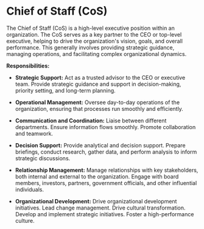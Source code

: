 # Chief of Staff (CoS)

The Chief of Staff (CoS) is a high-level executive position within an organization. The CoS serves as a key partner to the CEO or top-level executive, helping to drive the organization's vision, goals, and overall performance. This generally involves providing strategic guidance, managing operations, and facilitating complex organizational dynamics.

**Responsibilities:**

* **Strategic Support:** Act as a trusted advisor to the CEO or executive team. Provide strategic guidance and support in decision-making, priority setting, and long-term planning.

* **Operational Management:** Oversee day-to-day operations of the organization, ensuring that processes run smoothly and efficiently.

* **Communication and Coordination:** Liaise between different departments. Ensure information flows smoothly. Promote collaboration and teamwork.

* **Decision Support:** Provide analytical and decision support. Prepare briefings, conduct research, gather data, and perform analysis to inform strategic discussions.

* **Relationship Management:** Manage relationships with key stakeholders, both internal and external to the organization. Engage with board members, investors, partners, government officials, and other influential individuals.

* **Organizational Development:** Drive organizational development initiatives. Lead change management. Drive cultural transformation. Develop and implement strategic initiatives. Foster a high-performance culture.

